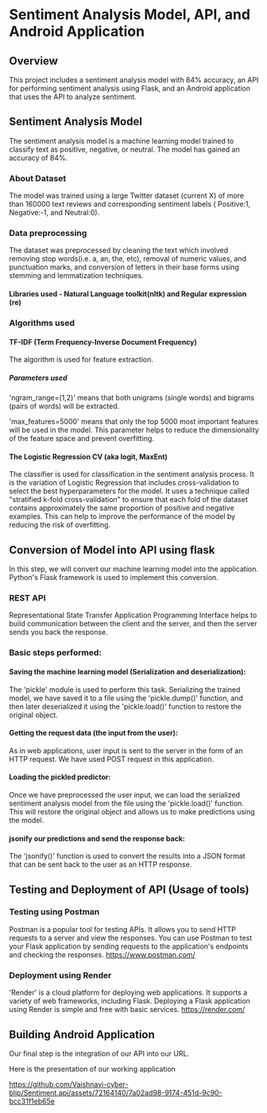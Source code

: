 # Sentiment Analysis Model, API, and Android Application

## Overview
This project includes a sentiment analysis model with 84% accuracy, an API for performing sentiment analysis using Flask, and an Android application that uses the API to analyze sentiment.
## Sentiment Analysis Model
The sentiment analysis model is a machine learning model trained to classify text as positive, negative, or neutral. The model has gained an accuracy of 84%.

### About Dataset
The model was trained using a large Twitter dataset (current X) of more than 160000 text reviews and corresponding sentiment labels ( Positive:1, Negative:-1, and Neutral:0).

### Data preprocessing
The dataset was preprocessed by cleaning the text which involved removing stop words(i.e. a, an, the, etc), removal of numeric values, and punctuation marks, and conversion of letters in their base forms using stemming and lemmatization techniques.
#### Libraries used - Natural Language toolkit(nltk) and Regular expression (re)

### Algorithms used
#### TF-IDF (Term Frequency-Inverse Document Frequency) 
The algorithm is used for feature extraction.
##### Parameters used
'ngram_range=(1,2)' means that both unigrams (single words) and bigrams (pairs of words) will be extracted.

'max_features=5000' means that only the top 5000 most important features will be used in the model. This parameter helps to reduce the dimensionality of the feature space and prevent overfitting.

#### The Logistic Regression CV (aka logit, MaxEnt) 
The classifier is used for classification in the sentiment analysis process.
It is the variation of Logistic Regression that includes cross-validation to select the best hyperparameters for the model. It uses a technique called "stratified k-fold cross-validation" to ensure that each fold of the dataset contains approximately the same proportion of positive and negative examples. This can help to improve the performance of the model by reducing the risk of overfitting.

## Conversion of Model into API using flask
In this step, we will convert our machine learning model into the application. Python's Flask framework is used to implement this conversion.
### REST API
Representational State Transfer Application Programming Interface helps to build communication between the client and the server, and then the server sends you back the response.

### Basic steps performed: 
#### Saving the machine learning model (Serialization and deserialization):
The 'pickle' module is used to perform this task. Serializing the trained model, we have saved it to a file using the 'pickle.dump()' function, and then later deserialized it using the 'pickle.load()' function to restore the original object.

#### Getting the request data (the input from the user):
As in web applications, user input is sent to the server in the form of an HTTP request. We have used POST request in this application.

#### Loading the pickled predictor:
Once we have preprocessed the user input, we can load the serialized sentiment analysis model from the file using the 'pickle.load()' function. This will restore the original object and allows us to make predictions using the model.

#### jsonify our predictions and send the response back:
The 'jsonify()' function is used to convert the results into a JSON format that can be sent back to the user as an HTTP response.

## Testing and Deployment of API (Usage of tools)

### Testing using Postman
Postman is a popular tool for testing APIs. It allows you to send HTTP requests to a server and view the responses. You can use Postman to test your Flask application by sending requests to the application's endpoints and checking the responses. 
https://www.postman.com/

### Deployment using Render
'Render' is a cloud platform for deploying web applications. It supports a variety of web frameworks, including Flask. Deploying a Flask application using Render is simple and free with basic services.
https://render.com/

## Building Android Application
Our final step is the integration of our API into our URL.

Here is the presentation of our working application









https://github.com/Vaishnavi-cyber-blip/Sentiment.api/assets/72164140/7a02ad98-9174-451d-9c90-bcc31f1eb65e

























